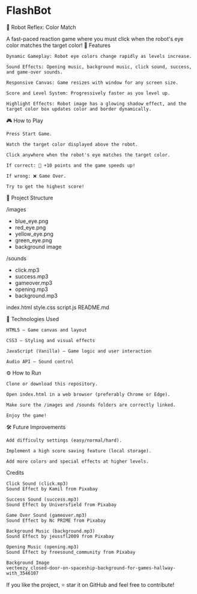 # FlashBot
🤖 Robot Reflex: Color Match

A fast-paced reaction game where you must click when the robot's eye color matches the target color!
🚀 Features

    Dynamic Gameplay: Robot eye colors change rapidly as levels increase.

    Sound Effects: Opening music, background music, click sound, success, and game-over sounds.

    Responsive Canvas: Game resizes with window for any screen size.

    Score and Level System: Progressively faster as you level up.

    Highlight Effects: Robot image has a glowing shadow effect, and the target color box updates color and border dynamically.

🎮 How to Play

    Press Start Game.

    Watch the target color displayed above the robot.

    Click anywhere when the robot's eye matches the target color.

    If correct: 🎉 +10 points and the game speeds up!

    If wrong: ❌ Game Over.

    Try to get the highest score!

📂 Project Structure

/images
   - blue_eye.png
   - red_eye.png
   - yellow_eye.png
   - green_eye.png
   - background image

/sounds
   - click.mp3
   - success.mp3
   - gameover.mp3
   - opening.mp3
   - background.mp3

index.html
style.css
script.js
README.md

📜 Technologies Used

    HTML5 – Game canvas and layout

    CSS3 – Styling and visual effects

    JavaScript (Vanilla) – Game logic and user interaction

    Audio API – Sound control

⚙️ How to Run

    Clone or download this repository.

    Open index.html in a web browser (preferably Chrome or Edge).

    Make sure the /images and /sounds folders are correctly linked.

    Enjoy the game!

🛠 Future Improvements

    Add difficulty settings (easy/normal/hard).

    Implement a high score saving feature (local storage).

    Add more colors and special effects at higher levels.
    
Credits

    Click Sound (click.mp3)
    Sound Effect by Kamil from Pixabay

    Success Sound (success.mp3)
    Sound Effect by Universfield from Pixabay

    Game Over Sound (gameover.mp3)
    Sound Effect by Nc PRIME from Pixabay

    Background Music (background.mp3)
    Sound Effect by jeussfl2009 from Pixabay

    Opening Music (opening.mp3)
    Sound Effect by freesound_community from Pixabay

    Background Image
    vecteezy_closed-door-on-spaceship-background-for-games-hallway-with_3546107
    
If you like the project, ⭐️ star it on GitHub and feel free to contribute!

